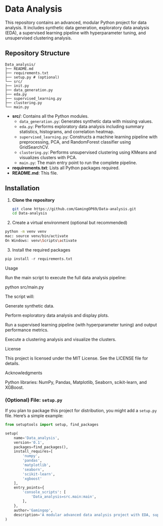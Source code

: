 # Data Analysis

This repository contains an advanced, modular Python project for data analysis. It includes synthetic data generation, exploratory data analysis (EDA), a supervised learning pipeline with hyperparameter tuning, and unsupervised clustering analysis.

## Repository Structure

```
Data_analysis/ 
├── README.md
├── requirements.txt
├── setup.py # (optional)
└── src/ 
├── init.py 
├── data_generation.py 
├── eda.py 
├── supervised_learning.py 
├── clustering.py 
└── main.py
```

- **src/**: Contains all the Python modules.
  - `data_generation.py`: Generates synthetic data with missing values.
  - `eda.py`: Performs exploratory data analysis including summary statistics, histograms, and correlation heatmap.
  - `supervised_learning.py`: Constructs a machine learning pipeline with preprocessing, PCA, and RandomForest classifier using GridSearchCV.
  - `clustering.py`: Performs unsupervised clustering using KMeans and visualizes clusters with PCA.
  - `main.py`: The main entry point to run the complete pipeline.
- **requirements.txt**: Lists all Python packages required.
- **README.md**: This file.

## Installation

1. **Clone the repository**

   ```bash
   git clone https://github.com/GamingOP69/Data-analysis.git
   cd Data-analysis
   ```

2. Create a virtual environment (optional but recommended)

```bash
python -m venv venv
mac: source venv/bin/activate    
On Windows: venv\Scripts\activate
```

3. Install the required packages

```python
pip install -r requirements.txt
```


Usage

Run the main script to execute the full data analysis pipeline:

python src/main.py

The script will:

Generate synthetic data.

Perform exploratory data analysis and display plots.

Run a supervised learning pipeline (with hyperparameter tuning) and output performance metrics.

Execute a clustering analysis and visualize the clusters.




License

This project is licensed under the MIT License. See the LICENSE file for details.

Acknowledgments

Python libraries: NumPy, Pandas, Matplotlib, Seaborn, scikit-learn, and XGBoost.



### (Optional) File: `setup.py`

If you plan to package this project for distribution, you might add a `setup.py` file. Here’s a simple example:

```python
from setuptools import setup, find_packages

setup(
    name='Data_analysis',
    version='0.1',
    packages=find_packages(),
    install_requires=[
        'numpy',
        'pandas',
        'matplotlib',
        'seaborn',
        'scikit-learn',
        'xgboost'
    ],
    entry_points={
        'console_scripts': [
            'Data_analysis=src.main:main',
        ],
    },
    author='Gamingop',
    description='A modular advanced data analysis project with EDA, supervised and unsupervised learning pipelines.',
)
```


